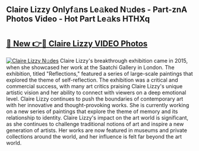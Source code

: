 ## Claire Lizzy Onlyf𝚊ns Le𝚊ked N𝚞des - Part-znA Photos Video - Hot Part Le𝚊ks HTHXq

# <h2><a href="http://ab40166.deff.icu/?id=Claire+Lizzy">🔗 New 👉🔴 Claire Lizzy VIDEO Photos</a></h2>

[![Claire Lizzy N𝚞des](https://i.imgur.com/rIISA9y.gif)](http://ab40166.deff.icu/?id=Claire+Lizzy)
Claire Lizzy's breakthrough exhibition came in 2015, when she showcased her work at the Saatchi Gallery in London. The exhibition, titled "Reflections," featured a series of large-scale paintings that explored the theme of self-reflection. The exhibition was a critical and commercial success, with many art critics praising Claire Lizzy's unique artistic vision and her ability to connect with viewers on a deep emotional level. Claire Lizzy continues to push the boundaries of contemporary art with her innovative and thought-provoking works. She is currently working on a new series of paintings that explore the theme of memory and its relationship to identity. Claire Lizzy's impact on the art world is significant, as she continues to challenge traditional notions of art and inspire a new generation of artists. Her works are now featured in museums and private collections around the world, and her influence is felt far beyond the art world.
